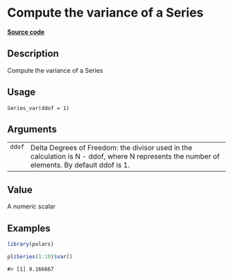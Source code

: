

# Compute the variance of a Series

[**Source code**](https://github.com/pola-rs/r-polars/tree/main/R/series__series.R#L779)

## Description

Compute the variance of a Series

## Usage

<pre><code class='language-R'>Series_var(ddof = 1)
</code></pre>

## Arguments

<table>
<tr>
<td style="white-space: nowrap; font-family: monospace; vertical-align: top">
<code id="Series_var_:_ddof">ddof</code>
</td>
<td>
Delta Degrees of Freedom: the divisor used in the calculation is N -
ddof, where N represents the number of elements. By default ddof is 1.
</td>
</tr>
</table>

## Value

A numeric scalar

## Examples

``` r
library(polars)

pl$Series(1:10)$var()
```

    #> [1] 9.166667
